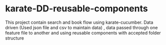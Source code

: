 # karate-DD-reusable-components
This project contain search and book flow using karate-cucumber. Data driven (Used json file and csv to maintain data) , data passed through one feature file to another and using reusable components with accepted folder structure
